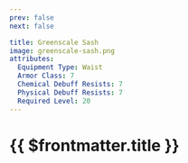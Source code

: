 ```yaml
---
prev: false
next: false

title: Greenscale Sash
image: greenscale-sash.png
attributes:
  Equipment Type: Waist
  Armor Class: 7
  Chemical Debuff Resists: 7
  Physical Debuff Resists: 7
  Required Level: 20
---
```


# {{ $frontmatter.title }}

<MyItemComponent
  :item="$frontmatter"
/>


